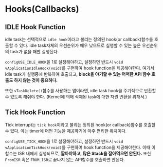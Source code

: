 # Hooks(Callbacks)

## IDLE Hook Function

idle task는 선택적으로 `idle hook`이라고 불리는 정의된 hook(or callback)함수를 호출할 수 있다.
idle task자체의 우선순위가 매우 낮으므로 실행할 수 있는 높은 우선순위의 task가 없을 때만 실행된다.

`configUSE_IDLE_HOOK`을 1로 설정해야하고, 설정하면 반드시 `void vApplicationIdleHook(void)`를 구현하여 hook function을 제공해야한다.
여기서 idle task가 실행중에 반복하여 호출되고, **block을 야기할 수 있는 어떠한 API 함수 호출도 하지 않는 것이 중요하다.**

또한 `vTaskDelete()`함수를 사용하는 앱이라면, idle task hook을 주기적으로 반환할 수 있도록 해줘야 한다. (Kernel에 의해 삭제된 task에 대한 자원 반환을 위해서.)

## Tick Hook Function

Tick interrupt는 `tick hook`이라고 불리는 정의된 hook(or callback)함수를 호출할 수 있다. 이는 timer에 어떤 기능을 제공하기에 아주 편리한 위치이다.

`configUSE_TICK_HOOK`을 1로 설정해야하고, 설정하면 반드시 `void vApplicationTickHook(void)`를 구현하여 hook function을 제공해야한다.
이때 이 함수는 ISR 내에서 실행되므로, **짧아야하고, 많은 Stack을 잡아먹으면 안된다.** 또한 `FromISR` 혹은 `FROM_ISR`로 끝나지 않는 API함수를 호출하면 안된다.

